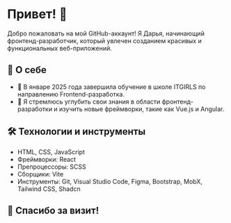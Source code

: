 # Привет! 👋

Добро пожаловать на мой GitHub-аккаунт! Я Дарья, начинающий фронтенд-разработчик, который увлечен созданием красивых и функциональных веб-приложений.

## 🌟 О себе

- 🔭 В январе 2025 года завершила обучение в школе ITGIRLS по направлению Frontend-разработка.
- 🌱 Я стремлюсь углубить свои знания в области фронтенд-разработки и изучить новые фреймворки, такие как Vue.js и Angular.

## 🛠️ Технологии и инструменты

- HTML, CSS, JavaScript
- Фреймворки: React
- Препроцессоры: SCSS
- Сборщики: Vite
- Инструменты: Git, Visual Studio Code, Figma, Bootstrap, MobX, Tailwind CSS, Shadcn

## 🎉 Спасибо за визит!

<!---
Daria-2299/Daria-2299 is a ✨ special ✨ repository because its `README.md` (this file) appears on your GitHub profile.
You can click the Preview link to take a look at your changes.
--->
